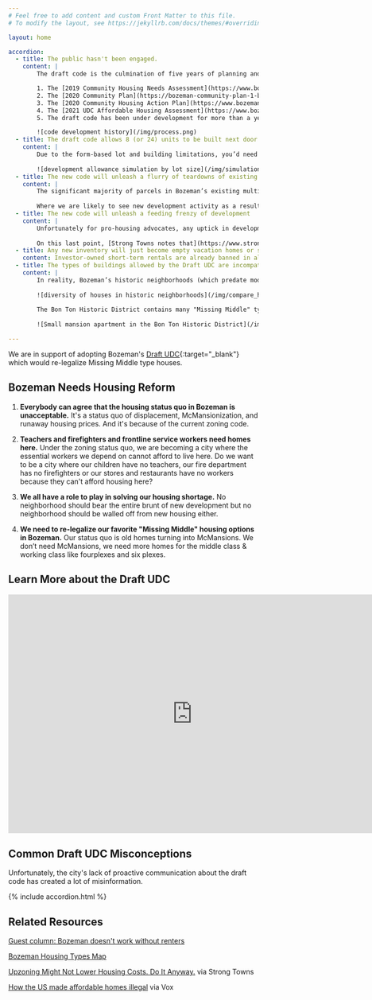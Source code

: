 ```yaml
---
# Feel free to add content and custom Front Matter to this file.
# To modify the layout, see https://jekyllrb.com/docs/themes/#overriding-theme-defaults

layout: home

accordion: 
  - title: The public hasn't been engaged.
    content: |
        The draft code is the culmination of five years of planning and analysis to help meet the community’s housing needs, including thousands of community touchpoints and inputs along the way:

        1. The [2019 Community Housing Needs Assessment](https://www.bozeman.net/departments/economic-development/community-housing/community-housing-action-plan/community-housing-needs-assessment) identified a need for 5,600 additional dwelling units by 2025 stated, plainly, that "_more housing and more diversity in housing is needed._"
        2. The [2020 Community Plan](https://bozeman-community-plan-1-bozeman.hub.arcgis.com) recommends to, “_Promote housing diversity, including missing-middle housing;” “increase required minimum densities in residential neighborhoods;_” and, to "_complete the transition to a form-based code._"
        3. The [2020 Community Housing Action Plan](https://www.bozeman.net/departments/economic-development/community-housing/community-housing-action-plan) identified unzoning a priority strategy.
        4. The [2021 UDC Affordable Housing Assessment](https://www.bozeman.net/home/showpublisheddocument/12096/637871809455388253) notes that, with “_little developable land available, any effort to increase the quantity of housing available while decreasing cost will have to allow increased residential density in the existing zoning districts through infill and redevelopment._” The plan recommends to “_establish a more detailed menu of multi-household building classifications, such as small (up to 6 units), medium (6-18 units), and large (18 units and over)_,” and that, “_Bozeman move to eliminate the lot-area-per-dwelling-unit regulations_.”
        5. The draft code has been under development for more than a year with [press coverage](https://www.bozemandailychronicle.com/news/city/bozeman-releases-draft-of-development-code-rewrite/article_36e68ee6-474f-11ee-bfaf-3feb89b61e16.html) and [numerous public engagement opportunities](https://engage.bozeman.net/16906/widgets/55265/documents/44995).

        ![code development history](/img/process.png)
  - title: The draft code allows 8 (or 24) units to be built next door.
    content: |
        Due to the form-based lot and building limitations, you’d need a large lot (or tiny units) to create an 8-unit building in R-A or a 24-unit building in R-B. In general, building eight units (of at least 600 SF each), is dimensionally impossible on lots less than 7,500 SF and is improbable under a more realistic set of assumptions (a bedroom-count maximizing mix of average size one- and two-bedroom units) on lots less than 11,000 SF.
        
        ![development allowance simulation by lot size](/img/simulation.png)
  - title: The new code will unleash a flurry of teardowns of existing functional and affordable housing
    content: |
        The significant majority of parcels in Bozeman’s existing multifamily zones (even in areas zoned R-4) remain single-family residences because scraping existing functional housing is extremely expensive. “Scrapes” in residential areas (downtown is different) typically only happen a) for a future owner-occupant who isn’t trying to make a profit; or b) when the remaining economic value of a structure is close to zero. The draft code does not improve the economics of scraping functional housing for new construction.
        
        Where we are likely to see new development activity as a result of this code change is in newly legalized backyard additions and internal divisions (e.g. creation of basement apartments), and subdivision of existing large lots—all of which will produce new housing units at a much lower price point than scraping existing functioning housing.
  - title: The new code will unleash a feeding frenzy of development
    content: |
        Unfortunately for pro-housing advocates, any uptick in development activity is likely to be modest at best. For any increase in development activity to occur there must be a) a business case that is profitable under the new code that wouldn’t be allowable or profitable under the current code; b) an increase in the number of willing sellers; and, 3) a developer with an interest in doing one-off infill projects. 
    
        On this last point, [Strong Towns notes that](https://www.strongtowns.org/journal/2023/4/26/upzoning-might-not-lower-housing-costs-do-it-anyway), “_the kind of infill builder who builds small apartment buildings on single residential lots is almost an extinct species in many cities. Large development companies buy up whole city blocks to build 5-over-1 apartment buildings, or they create new subdivisions in the suburbs. They are largely not interested in one-off, small-scale infill projects. You can change your zoning code to legalize such projects, but who is going to build them?_”
  - title: Any new inventory will just become empty vacation homes or short-term rentals
    content: Investor-owned short-term rentals are already banned in all residential areas (and the Bozeman’s rules and enforcement are getting stricter) and owner-occupancy rates in Bozeman are actually trending upward. I used Montana Cadastral data in in March 2019 to determine that 61.7% of Bozeman’s residential parcels were owner occupied (a parcel is assumed to be owner-occupied if the tax bill mailing address is the same as the street address).  I measured again in September 2022 and found that this number had actually increased to 62.4%. Downtown developments may differ (and that's not a bad thing—see the [Yuppy Fishtank](https://southernurbanism.org/blog/in-defense-of-yuppie-fishbowls) thesis), but rates of owner-occupancy in Bozeman's residential neighborhoods are actually increasing.
  - title: The types of buildings allowed by the Draft UDC are incompatible with historic norms
    content: |
        In reality, Bozeman’s historic neighborhoods (which predate modern Euclidean zoning) are chock full of small apartments, internally subdivided houses, fourplexes, five-plexes, and even higher density 24- to 50-unit apartment buildings. [This map](https://maps.arcgis.com/apps/mapviewer/index.html?webmap=6fcc977947ae43d0adfc81c6edbb1b9b) (screenshot below) illustrates this diversity of housing types (consistent with the R-A category) in the historic neighborhoods south of Main Street.
        
        ![diversity of houses in historic neighborhoods](/img/compare_historic_neighborhoods.png)
        
        The Bon Ton Historic District contains many "Missing Middle" type structures, such as the building shown below, which is internally subdivided into five apartments. Under current zoning rules, if this structure burned down, whatever replaced it could only be the home for one household.
        
        ![Small mansion apartment in the Bon Ton Historic District](/img/5_unit_small_mansion_apartments_s_grand.jpeg)

---
```

We are in support of adopting Bozeman's [Draft UDC](http://engage.bozeman.net/udc){:target="_blank"} which would re-legalize Missing Middle type houses. 

## Bozeman Needs Housing Reform

1. **Everybody can agree that the housing status quo in Bozeman is unacceptable.** It's a status quo of displacement, McMansionization, and runaway housing prices. And it's because of the current zoning code. 

2. **Teachers and firefighters and frontline service workers need homes here.** Under the zoning status quo, we are becoming a city where the essential workers we depend on cannot afford to live here. Do we want to be a city where our children have no teachers, our fire department has no firefighters or our stores and restaurants have no workers because they can't afford housing here?

3. **We all have a role to play in solving our housing shortage.** No neighborhood should bear the entire brunt of new development but no neighborhood should be walled off from new housing either.

4. **We need to re-legalize our favorite "Missing Middle" housing options in Bozeman.** Our status quo is old homes turning into McMansions. We don’t need McMansions, we need more homes for the middle class & working class like fourplexes and six plexes.

## Learn More about the Draft UDC

<iframe width="740" height="480" src="https://www.youtube.com/embed/4yO3B96xnFg" title="YouTube video player" frameborder="0" allow="accelerometer; autoplay; clipboard-write; encrypted-media; gyroscope; picture-in-picture; web-share" allowfullscreen></iframe>

## Common Draft UDC Misconceptions

Unfortunately, the city's lack of proactive communication about the draft code has created a lot of misinformation. 

{% include accordion.html %}


## Related Resources
[Guest column: Bozeman doesn't work without renters](https://www.bozemandailychronicle.com/opinions/guest_columnists/guest-column-bozeman-doesnt-work-without-renters/article_d253398a-6200-11ee-9b4f-07d4c9ba5990.html)

[Bozeman Housing Types Map](https://maps.arcgis.com/apps/mapviewer/index.html?webmap=6fcc977947ae43d0adfc81c6edbb1b9b)

[Upzoning Might Not Lower Housing Costs. Do It Anyway.](https://www.strongtowns.org/journal/2023/4/26/upzoning-might-not-lower-housing-costs-do-it-anyway) via Strong Towns

[How the US made affordable homes illegal](https://youtu.be/0Flsg_mzG-M?si=bCYhr8-kb1AGtc5o) via Vox


